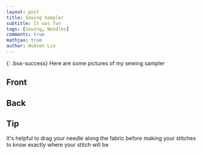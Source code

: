 ```yaml
---
layout: post
title: Sewing Sampler
subtitle: It was fun
tags: [Sewing, Needles]
comments: true
mathjax: true
author: Hudson Lin
---
```


{: .box-success}
Here are some pictures of my sewing sampler

## Front
## Back
## Tip
It's helpful to drag your needle along the fabric before making your stitches to know exactly where your stitch will be
